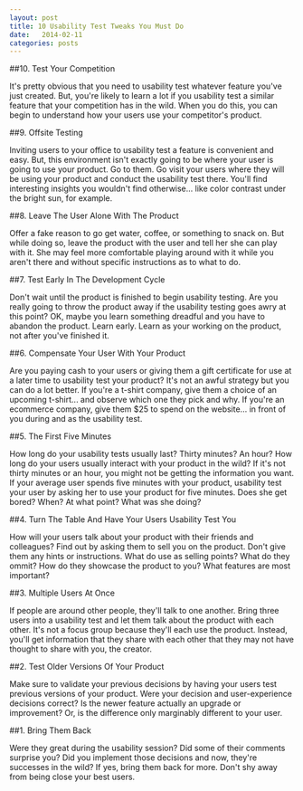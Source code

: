 ```yaml
---
layout: post
title: 10 Usability Test Tweaks You Must Do
date:   2014-02-11
categories: posts
---
```


##10. Test Your Competition

It's pretty obvious that you need to usability test whatever feature you've just created. But, you're likely to learn a lot if you usability test a similar feature that your competition has in the wild. When you do this, you can begin to understand how your users use your competitor's product.

##9. Offsite Testing

Inviting users to your office to usability test a feature is convenient and easy. But, this environment isn't exactly going to be where your user is going to use your product. Go to them. Go visit your users where they will be using your product and conduct the usability test there. You'll find interesting insights you wouldn't find otherwise... like color contrast under the bright sun, for example.

##8. Leave The User Alone With The Product

Offer a fake reason to go get water, coffee, or something to snack on. But while doing so, leave the product with the user and tell her she can play with it. She may feel more comfortable playing around with it while you aren't there and without specific instructions as to what to do.

##7. Test Early In The Development Cycle

Don't wait until the product is finished to begin usability testing. Are you really going to throw the product away if the usability testing goes awry at this point? OK, maybe you learn something dreadful and you have to abandon the product. Learn early. Learn as your working on the product, not after you've finished it.

##6. Compensate Your User With Your Product

Are you paying cash to your users or giving them a gift certificate for use at a later time to usability test your product? It's not an awful strategy but you can do a lot better. If you're a t-shirt company, give them a choice of an upcoming t-shirt... and observe which one they pick and why. If you're an ecommerce company, give them $25 to spend on the website... in front of you during and as the usability test.

##5. The First Five Minutes

How long do your usability tests usually last? Thirty minutes? An hour? How long do your users usually interact with your product in the wild? If it's not thirty minutes or an hour, you might not be getting the information you want. If your average user spends five minutes with your product, usability test your user by asking her to use your product for five minutes. Does she get bored? When? At what point? What was she doing?

##4. Turn The Table And Have Your Users Usability Test You

How will your users talk about your product with their friends and colleagues? Find out by asking them to sell you on the product. Don't give them any hints or instructions. What do use as selling points? What do they ommit? How do they showcase the product to you? What features are most important?

##3. Multiple Users At Once

If people are around other people, they'll talk to one another. Bring three users into a usability test and let them talk about the product with each other. It's not a focus group because they'll each use the product. Instead, you'll get information that they share with each other that they may not have thought to share with you, the creator.

##2. Test Older Versions Of Your Product

Make sure to validate your previous decisions by having your users test previous versions of your product. Were your decision and user-experience decisions correct? Is the newer feature actually an upgrade or improvement? Or, is the difference only marginably different to your user.

##1. Bring Them Back

Were they great during the usability session? Did some of their comments surprise you? Did you implement those decisions and now, they're successes in the wild? If yes, bring them back for more. Don't shy away from being close your best users.